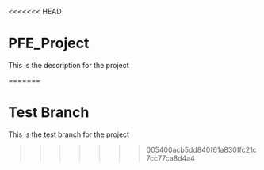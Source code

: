 <<<<<<< HEAD
# PFE_Project
This is the description for the project

=======
# Test Branch
This is the test branch for the project
>>>>>>> 005400acb5dd840f61a830ffc21c7cc77ca8d4a4
